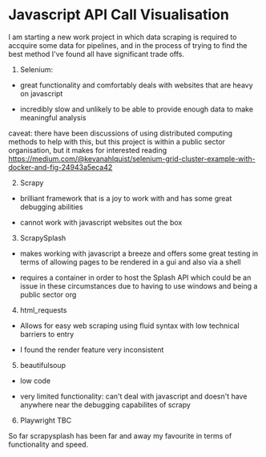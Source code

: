 # Javascript API Call Visualisation 

I am starting a new work project in which data scraping is required to accquire some data for pipelines, and in the process of trying to find the best method I've found all have significant trade offs. 

1. Selenium:
+ great functionality and comfortably deals with websites that are heavy on javascript
- incredibly slow and unlikely to be able to provide enough data to make meaningful analysis

caveat: there have been discussions of using distributed computing methods to help with this, but this project is within a public sector organisation, but it makes for interested reading https://medium.com/@kevanahlquist/selenium-grid-cluster-example-with-docker-and-fig-24943a5eca42

2. Scrapy
+ brilliant framework that is a joy to work with and has some great debugging abilities
- cannot work with javascript websites out the box

3. ScrapySplash
+ makes working with javascript a breeze and offers some great testing in terms of allowing pages to be rendered in a gui and also via a shell  
- requires a container in order to host the Splash API which could be an issue in these circumstances due to having to use windows and being a public sector org

4. html_requests
+ Allows for easy web scraping using fluid syntax with low technical barriers to entry
- I found the render feature very inconsistent

5. beautifulsoup
+ low code
- very limited functionality: can't deal with javascript and doesn't have anywhere near the debugging capabilites of scrapy

6. Playwright
TBC


So far scrapysplash has been far and away my favourite in terms of functionality and speed. 
